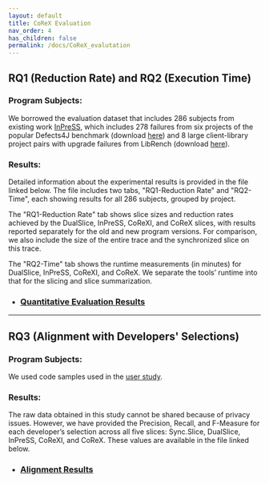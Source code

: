 ```yaml
---
layout: default
title: CoReX Evaluation
nav_order: 4
has_children: false
permalink: /docs/CoReX_evalutation
---
```


## RQ1 (Reduction Rate) and RQ2 (Execution Time) 

### Program Subjects:
We borrowed the evaluation dataset that includes 286 subjects from existing work [InPreSS](https://ieeexplore.ieee.org/abstract/document/10172711),
which includes 278 failures from six projects of the popular Defects4J benchmark (download [here](https://zenodo.org/record/7683853#.Y_3L1y-975g)) and 8 large client-library project pairs with upgrade failures from LibRench (download [here](https://zenodo.org/record/7683853/files/InPreSSBench.zip?download=1)).

### Results:
Detailed information about the experimental results is provided in the file linked below. The file includes two tabs, "RQ1-Reduction Rate" and "RQ2-Time", each showing results for all 286 subjects, grouped by project.

The "RQ1-Reduction Rate" tab shows slice sizes and reduction rates achieved by the DualSlice, InPreSS, CoReXI, and CoReX slices, with results reported separately for the old and new program versions. For comparison, we also include the size of the entire trace and the synchronized slice on this trace.

The "RQ2-Time" tab shows the runtime measurements (in minutes) for DualSlice, InPreSS, CoReXI, and CoReX. We separate the tools’ runtime into that for the slicing and slice summarization. 

* ### [Quantitative Evaluation Results](../../assets/results/QuantitativeEvaluationResults.xlsx)

---

## RQ3 (Alignment with Developers' Selections) 

### Program Subjects:
We used code samples used in the [user study](https://anonymousresearcher24.github.io/docs/user_study).


### Results:
The raw data obtained in this study cannot be shared because of privacy issues. However, we have provided the Precision, Recall, and F-Measure for each developer’s selection across all five slices: Sync.Slice, DualSlice, InPreSS, CoReXI, and CoReX. 
These values are available in the file linked below.

* ### [Alignment Results](../../assets/results/AlignmentResults.xlsx)